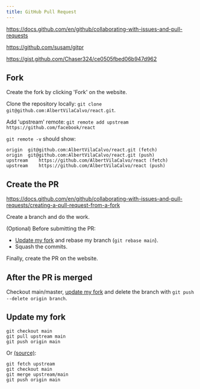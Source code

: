 ```yaml
---
title: GitHub Pull Request
---
```


https://docs.github.com/en/github/collaborating-with-issues-and-pull-requests

https://github.com/susam/gitpr

https://gist.github.com/Chaser324/ce0505fbed06b947d962

## Fork

Create the fork by clicking 'Fork' on the website.

Clone the repository locally: `git clone git@github.com:AlbertVilaCalvo/react.git`.

Add 'upstream' remote: `git remote add upstream https://github.com/facebook/react`

`git remote -v` should show:

```
origin	git@github.com:AlbertVilaCalvo/react.git (fetch)
origin	git@github.com:AlbertVilaCalvo/react.git (push)
upstream	https://github.com/AlbertVilaCalvo/react (fetch)
upstream	https://github.com/AlbertVilaCalvo/react (push)
```

## Create the PR

https://docs.github.com/en/github/collaborating-with-issues-and-pull-requests/creating-a-pull-request-from-a-fork

Create a branch and do the work.

(Optional) Before submitting the PR:

- [Update my fork](#update-my-fork) and rebase my branch (`git rebase main`).
- Squash the commits.

Finally, create the PR on the website.

## After the PR is merged

Checkout main/master, [update my fork](#update-my-fork) and delete the branch with `git push --delete origin branch`.

## Update my fork

```
git checkout main
git pull upstream main
git push origin main
```

Or [(source)](https://docs.github.com/en/github/collaborating-with-issues-and-pull-requests/syncing-a-fork):

```
git fetch upstream
git checkout main
git merge upstream/main
git push origin main
```
